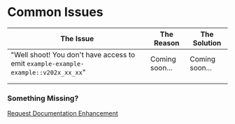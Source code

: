 # Common Issues

| The Issue  | The Reason  | The Solution |
|--------|-----------|----------|
| "Well shoot! You don't have access to emit `example-example-example::v202x_xx_xx`"       |     Coming soon...      |    Coming soon...     |
|        |           |          |
|        |           |          |

### Something Missing?

<div class="grid-buttons">
    <a class="btn" href="https://forms.gle/2ZMtwUxg1egV8sHT8">Request Documentation Enhancement</a>
</div>